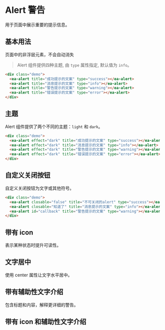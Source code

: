 <script setup>
import { onMounted } from 'vue'

onMounted(() => {
    import('../index.js')
    import('./index.scss')

    document.querySelector('#callback').addEventListener('close', (e) => {
        alert("Hello World");
    })
})
</script>

# Alert 警告

用于页面中展示重要的提示信息。

## 基本用法

页面中的非浮层元素，不会自动消失

> Alert 组件提供四种主题, 由 `type` 属性指定, 默认值为 `info`。

<div class="demo">
    <ea-alert title="成功提示的文案" type="success"></ea-alert>
    <ea-alert title="消息提示的文案" type="info"></ea-alert>
    <ea-alert title="警告提示的文案" type="warning"></ea-alert>
    <ea-alert title="错误提示的文案" type="error"></ea-alert>
</div>

```html
<div class="demo">
  <ea-alert title="成功提示的文案" type="success"></ea-alert>
  <ea-alert title="消息提示的文案" type="info"></ea-alert>
  <ea-alert title="警告提示的文案" type="warning"></ea-alert>
  <ea-alert title="错误提示的文案" type="error"></ea-alert>
</div>
```

## 主题

Alert 组件提供了两个不同的主题：`light` 和 `dark`。

<div class="demo">
    <ea-alert effect="dark" title="成功提示的文案" type="success"></ea-alert>
    <ea-alert effect="dark" title="消息提示的文案" type="info"></ea-alert>
    <ea-alert effect="dark" title="警告提示的文案" type="warning"></ea-alert>
    <ea-alert effect="dark" title="错误提示的文案" type="error"></ea-alert>
</div>

```html
<div class="demo">
  <ea-alert effect="dark" title="成功提示的文案" type="success"></ea-alert>
  <ea-alert effect="dark" title="消息提示的文案" type="info"></ea-alert>
  <ea-alert effect="dark" title="警告提示的文案" type="warning"></ea-alert>
  <ea-alert effect="dark" title="错误提示的文案" type="error"></ea-alert>
</div>
```

## 自定义关闭按钮

自定义关闭按钮为文字或其他符号。

<div class="demo">
    <ea-alert closable="false" title="不可关闭的alert" type="success"></ea-alert>
    <ea-alert closable="知道了" title="消息提示的文案" type="info"></ea-alert>
    <ea-alert id="callback" title="警告提示的文案" type="warning"></ea-alert>
</div>

```html
<div class="demo">
  <ea-alert closable="false" title="不可关闭的alert" type="success"></ea-alert>
  <ea-alert closable="知道了" title="消息提示的文案" type="info"></ea-alert>
  <ea-alert id="callback" title="警告提示的文案" type="warning"></ea-alert>
</div>
```

## 带有 icon

表示某种状态时提升可读性。

## 文字居中

使用 center 属性让文字水平居中。

## 带有辅助性文字介绍

包含标题和内容，解释更详细的警告。

## 带有 icon 和辅助性文字介绍
